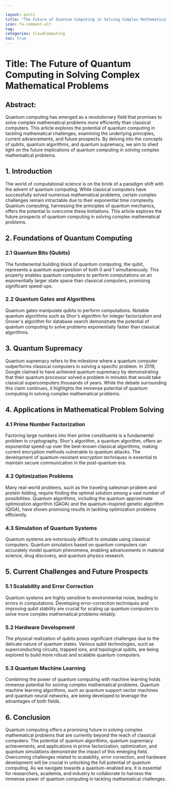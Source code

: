```yaml
---

layout: posts
title: "The Future of Quantum Computing in Solving Complex Mathematical Problems"
icon: fa-comment-alt
tag:      
categories: CloudComputing
toc: true
---
```




# Title: The Future of Quantum Computing in Solving Complex Mathematical Problems

## Abstract:
Quantum computing has emerged as a revolutionary field that promises to solve complex mathematical problems more efficiently than classical computers. This article explores the potential of quantum computing in tackling mathematical challenges, examining the underlying principles, current advancements, and future prospects. By delving into the concepts of qubits, quantum algorithms, and quantum supremacy, we aim to shed light on the future implications of quantum computing in solving complex mathematical problems.

## 1. Introduction
The world of computational science is on the brink of a paradigm shift with the advent of quantum computing. While classical computers have successfully solved numerous mathematical problems, certain complex challenges remain intractable due to their exponential time complexity. Quantum computing, harnessing the principles of quantum mechanics, offers the potential to overcome these limitations. This article explores the future prospects of quantum computing in solving complex mathematical problems.

## 2. Foundations of Quantum Computing
### 2.1 Quantum Bits (Qubits)
The fundamental building block of quantum computing, the qubit, represents a quantum superposition of both 0 and 1 simultaneously. This property enables quantum computers to perform computations on an exponentially larger state space than classical computers, promising significant speed-ups.

### 2.2 Quantum Gates and Algorithms
Quantum gates manipulate qubits to perform computations. Notable quantum algorithms such as Shor's algorithm for integer factorization and Grover's algorithm for database search demonstrate the potential of quantum computing to solve problems exponentially faster than classical algorithms.

## 3. Quantum Supremacy
Quantum supremacy refers to the milestone where a quantum computer outperforms classical computers in solving a specific problem. In 2019, Google claimed to have achieved quantum supremacy by demonstrating that their quantum processor solved a problem in minutes that would take classical supercomputers thousands of years. While the debate surrounding this claim continues, it highlights the immense potential of quantum computing in solving complex mathematical problems.

## 4. Applications in Mathematical Problem Solving
### 4.1 Prime Number Factorization
Factoring large numbers into their prime constituents is a fundamental problem in cryptography. Shor's algorithm, a quantum algorithm, offers an exponential speed-up over the best-known classical algorithms, making current encryption methods vulnerable to quantum attacks. The development of quantum-resistant encryption techniques is essential to maintain secure communication in the post-quantum era.

### 4.2 Optimization Problems
Many real-world problems, such as the traveling salesman problem and protein folding, require finding the optimal solution among a vast number of possibilities. Quantum algorithms, including the quantum approximate optimization algorithm (QAOA) and the quantum-inspired genetic algorithm (QIGA), have shown promising results in tackling optimization problems efficiently.

### 4.3 Simulation of Quantum Systems
Quantum systems are notoriously difficult to simulate using classical computers. Quantum simulators based on quantum computers can accurately model quantum phenomena, enabling advancements in material science, drug discovery, and quantum physics research.

## 5. Current Challenges and Future Prospects
### 5.1 Scalability and Error Correction
Quantum systems are highly sensitive to environmental noise, leading to errors in computations. Developing error-correction techniques and improving qubit stability are crucial for scaling up quantum computers to solve more complex mathematical problems reliably.

### 5.2 Hardware Development
The physical realization of qubits poses significant challenges due to the delicate nature of quantum states. Various qubit technologies, such as superconducting circuits, trapped ions, and topological qubits, are being explored to build more robust and scalable quantum computers.

### 5.3 Quantum Machine Learning
Combining the power of quantum computing with machine learning holds immense potential for solving complex mathematical problems. Quantum machine learning algorithms, such as quantum support vector machines and quantum neural networks, are being developed to leverage the advantages of both fields.

## 6. Conclusion
Quantum computing offers a promising future in solving complex mathematical problems that are currently beyond the reach of classical computers. The potential of quantum algorithms, quantum supremacy achievements, and applications in prime factorization, optimization, and quantum simulations demonstrate the impact of this emerging field. Overcoming challenges related to scalability, error correction, and hardware development will be crucial in unlocking the full potential of quantum computing. As we navigate towards a quantum-enabled era, it is essential for researchers, academia, and industry to collaborate to harness the immense power of quantum computing in tackling mathematical challenges.